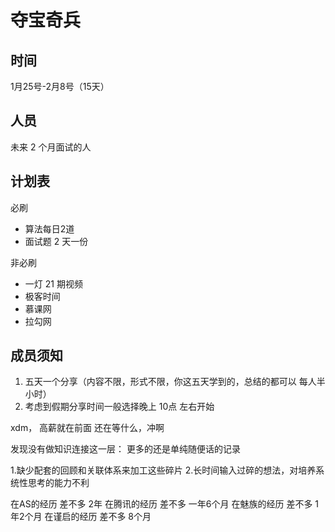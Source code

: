 
# 夺宝奇兵

## 时间

1月25号-2月8号（15天）

## 人员

未来 2 个月面试的人

## 计划表

必刷

* 算法每日2道
* 面试题 2 天一份

非必刷

* 一灯 21 期视频
* 极客时间
* 慕课网
* 拉勾网

## 成员须知

1. 五天一个分享（内容不限，形式不限，你这五天学到的，总结的都可以 每人半小时）
2. 考虑到假期分享时间一般选择晚上 10点 左右开始

xdm， 高薪就在前面 还在等什么，冲啊

发现没有做知识连接这一层：
更多的还是单纯随便话的记录

1.缺少配套的回顾和关联体系来加工这些碎片
2.长时间输入过碎的想法，对培养系统性思考的能力不利

在AS的经历 差不多 2年
在腾讯的经历 差不多 一年6个月
在魅族的经历 差不多 1年2个月
在谨启的经历 差不多 8个月

